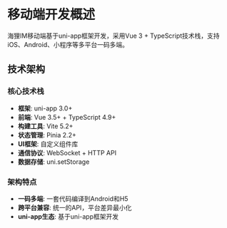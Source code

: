 # 移动端开发概述

海狸IM移动端基于uni-app框架开发，采用Vue 3 + TypeScript技术栈，支持iOS、Android、小程序等多平台一码多端。

## 技术架构

### 核心技术栈

- **框架**: uni-app 3.0+
- **前端**: Vue 3.5+ + TypeScript 4.9+
- **构建工具**: Vite 5.2+
- **状态管理**: Pinia 2.2+
- **UI框架**: 自定义组件库
- **通信协议**: WebSocket + HTTP API
- **数据存储**: uni.setStorage

### 架构特点

- **一码多端**: 一套代码编译到Android和H5
- **跨平台兼容**: 统一的API，平台差异最小化
- **uni-app生态**: 基于uni-app框架开发
